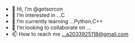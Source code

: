 - 👋 Hi, I’m @getsorcon
- 👀 I’m interested in ...C
- 🌱 I’m currently learning ...Python,C++
- 💞️ I’m looking to collaborate on ...
- 📫 How to reach me ...a2033925118@gmail.com

<!---
getsorcon/getsorcon is a ✨ special ✨ repository because its `README.md` (this file) appears on your GitHub profile.
You can click the Preview link to take a look at your changes.
--->
